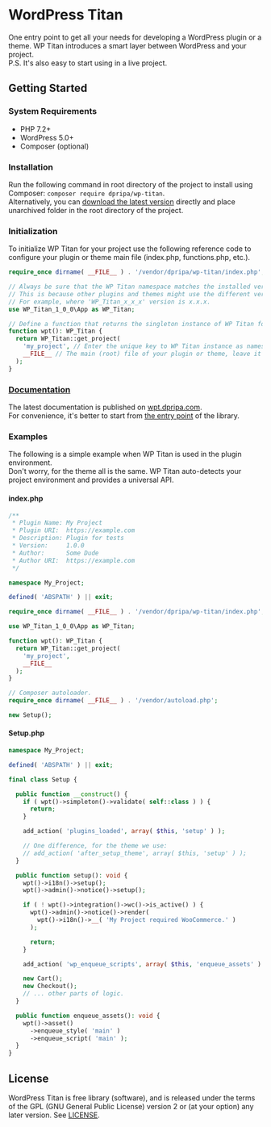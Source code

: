 # WordPress Titan
One entry point to get all your needs for developing a WordPress plugin or a theme. WP Titan introduces a smart layer between WordPress and your project.\
P.S. It's also easy to start using in a live project.

## Getting Started

### System Requirements
- PHP 7.2+
- WordPress 5.0+
- Composer (optional)

### Installation
Run the following command in root directory of the project to install using Composer: `composer require dpripa/wp-titan`.\
Alternatively, you can [download the latest version](https://github.com/dpripa/wp-titan/releases) directly and place unarchived folder in the root directory of the project.

### Initialization
To initialize WP Titan for your project use the following reference code to configure your plugin or theme main file (index.php, functions.php, etc.).
```php
require_once dirname( __FILE__ ) . '/vendor/dpripa/wp-titan/index.php';

// Always be sure that the WP Titan namespace matches the installed version of the library.
// This is because other plugins and themes might use the different versions.
// For example, where 'WP_Titan_x_x_x' version is x.x.x.
use WP_Titan_1_0_0\App as WP_Titan;

// Define a function that returns the singleton instance of WP Titan for your project.
function wpt(): WP_Titan {
  return WP_Titan::get_project(
    'my_project', // Enter the unique key to WP Titan instance as namespace of your plugin or theme.
    __FILE__ // The main (root) file of your plugin or theme, leave it as is.
  );
}
```

### [Documentation](https://wpt.dpripa.com)
The latest documentation is published on [wpt.dpripa.com](https://wpt.dpripa.com).\
For convenience, it's better to start from [the entry point](https://wpt.dpripa.com/classes/WP-Titan-1-0-0-App.html) of the library.

### Examples
The following is a simple example when WP Titan is used in the plugin environment.\
Don't worry, for the theme all is the same. WP Titan auto-detects your project environment and provides a universal API.

#### index.php
```php
/**
 * Plugin Name: My Project
 * Plugin URI:  https://example.com
 * Description: Plugin for tests
 * Version:     1.0.0
 * Author:      Some Dude
 * Author URI:  https://example.com
 */

namespace My_Project;

defined( 'ABSPATH' ) || exit;

require_once dirname( __FILE__ ) . '/vendor/dpripa/wp-titan/index.php';

use WP_Titan_1_0_0\App as WP_Titan;

function wpt(): WP_Titan {
  return WP_Titan::get_project(
    'my_project',
    __FILE__
  );
}

// Composer autoloader.
require_once dirname( __FILE__ ) . '/vendor/autoload.php';

new Setup();
```

#### Setup.php
```php
namespace My_Project;

defined( 'ABSPATH' ) || exit;

final class Setup {

  public function __construct() {
    if ( wpt()->simpleton()->validate( self::class ) ) {
      return;
    }

    add_action( 'plugins_loaded', array( $this, 'setup' ) );

    // One difference, for the theme we use:
    // add_action( 'after_setup_theme', array( $this, 'setup' ) );
  }

  public function setup(): void {
    wpt()->i18n()->setup();
    wpt()->admin()->notice()->setup();

    if ( ! wpt()->integration()->wc()->is_active() ) {
      wpt()->admin()->notice()->render(
        wpt()->i18n()->__( 'My Project required WooCommerce.' )
      );

      return;
    }

    add_action( 'wp_enqueue_scripts', array( $this, 'enqueue_assets' ) );

    new Cart();
    new Checkout();
    // ... other parts of logic.
  }

  public function enqueue_assets(): void {
    wpt()->asset()
      ->enqueue_style( 'main' )
      ->enqueue_script( 'main' );
  }
}
```

## License
WordPress Titan is free library (software), and is released under the terms of the GPL (GNU General Public License) version 2 or (at your option) any later version. See [LICENSE](https://github.com/dpripa/wp-titan/blob/main/LICENSE).
